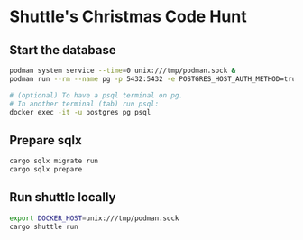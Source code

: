 # Shuttle's Christmas Code Hunt

## Start the database

```sh
podman system service --time=0 unix:///tmp/podman.sock &
podman run --rm --name pg -p 5432:5432 -e POSTGRES_HOST_AUTH_METHOD=trust postgres:15 &

# (optional) To have a psql terminal on pg. 
# In another terminal (tab) run psql:
docker exec -it -u postgres pg psql
```

## Prepare sqlx

```sh
cargo sqlx migrate run
cargo sqlx prepare
```

## Run shuttle locally

```sh
export DOCKER_HOST=unix:///tmp/podman.sock
cargo shuttle run
```